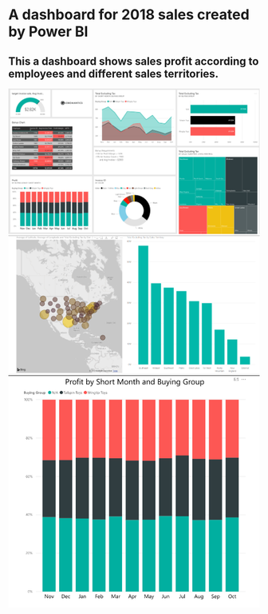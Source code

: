 # A dashboard for  2018 sales created by Power BI
## This a dashboard shows sales profit according to employees and different sales territories. 
![alt text](image1.png)
![alt text](image2.png)
![alt text](image3.png)

